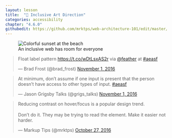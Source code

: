 ```yaml
---
layout: lesson
title:  "👥 Inclusive Art Direction"
categories: accessibility 
chapter: "4.6.0"
githubedit: https://github.com/mrktps/web-architecture-101/edit/master/_unit_4/inclusive-art-direction.markdown
---
```


<figure>
  <picture>
   <source srcset="/intro-web-architecture/assets/images/landscape/tndvfkxkbho-igor-kasalovic-1600.jpg" media="(min-width: 724px)" />
   <img src="/intro-web-architecture/assets/images/landscape/tndvfkxkbho-igor-kasalovic-800.jpg" alt="Colorful sunset at the beach" />
  </picture>
  <figcaption>An inclusive web has room for everyone</figcaption>
</figure>

<blockquote class="twitter-tweet" data-lang="en"><p lang="en" dir="ltr">Float label pattern <a href="https://t.co/wDtLsxAS2r">https://t.co/wDtLsxAS2r</a> via <a href="https://twitter.com/feather">@feather</a> at <a href="https://twitter.com/hashtag/aeasf?src=hash">#aeasf</a></p>&mdash; Brad Frost (@brad_frost) <a href="https://twitter.com/brad_frost/status/793575128890085376">November 1, 2016</a></blockquote> 

<blockquote class="twitter-tweet" data-lang="en"><p lang="en" dir="ltr">At minimum, don’t assume if one input is present that the person doesn’t have access to other types of input. <a href="https://twitter.com/hashtag/aeasf?src=hash">#aeasf</a></p>&mdash; Jason Grigsby Talks (@grigs_talks) <a href="https://twitter.com/grigs_talks/status/793529253337833473">November 1, 2016</a></blockquote> 



<blockquote class="twitter-tweet" data-lang="en"><p lang="en" dir="ltr">Reducing contrast on hover/focus is a popular design trend.<br><br>Don’t do it. They may be trying to read the element. Make it easier not harder.</p>&mdash; Markup Tips (@mrktps) <a href="https://twitter.com/mrktps/status/791618317828124673">October 27, 2016</a></blockquote> 